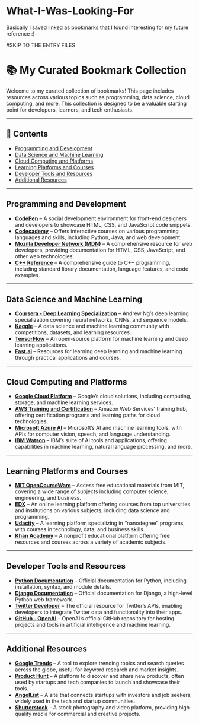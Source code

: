 # What-I-Was-Looking-For
Basically I saved linked as bookmarks that I found interesting for my future reference :)

#SKIP TO THE ENTRY FILES

# 📚 My Curated Bookmark Collection

Welcome to my curated collection of bookmarks! This page includes resources across various topics such as programming, data science, cloud computing, and more. This collection is designed to be a valuable starting point for developers, learners, and tech enthusiasts.

---

## 📑 Contents

- [Programming and Development](#programming-and-development)
- [Data Science and Machine Learning](#data-science-and-machine-learning)
- [Cloud Computing and Platforms](#cloud-computing-and-platforms)
- [Learning Platforms and Courses](#learning-platforms-and-courses)
- [Developer Tools and Resources](#developer-tools-and-resources)
- [Additional Resources](#additional-resources)

---

## Programming and Development

- **[CodePen](https://codepen.io/)** – A social development environment for front-end designers and developers to showcase HTML, CSS, and JavaScript code snippets.
- **[Codecademy](https://www.codecademy.com/)** – Offers interactive courses on various programming languages and skills, including Python, Java, and web development.
- **[Mozilla Developer Network (MDN)](https://developer.mozilla.org/)** – A comprehensive resource for web developers, providing documentation for HTML, CSS, JavaScript, and other web technologies.
- **[C++ Reference](https://www.cplusplus.com/)** – A comprehensive guide to C++ programming, including standard library documentation, language features, and code examples.

---

## Data Science and Machine Learning

- **[Coursera - Deep Learning Specialization](https://www.coursera.org/specializations/deep-learning)** – Andrew Ng’s deep learning specialization covering neural networks, CNNs, and sequence models.
- **[Kaggle](https://www.kaggle.com/)** – A data science and machine learning community with competitions, datasets, and learning resources.
- **[TensorFlow](https://www.tensorflow.org/)** – An open-source platform for machine learning and deep learning applications.
- **[Fast.ai](https://www.fast.ai/)** – Resources for learning deep learning and machine learning through practical applications and courses.

---

## Cloud Computing and Platforms

- **[Google Cloud Platform](https://cloud.google.com/)** – Google’s cloud solutions, including computing, storage, and machine learning services.
- **[AWS Training and Certification](https://aws.amazon.com/training/)** – Amazon Web Services' training hub, offering certification programs and learning paths for cloud technologies.
- **[Microsoft Azure AI](https://azure.microsoft.com/services/cognitive-services/)** – Microsoft’s AI and machine learning tools, with APIs for computer vision, speech, and language understanding.
- **[IBM Watson](https://www.ibm.com/watson)** – IBM’s suite of AI tools and applications, offering capabilities in machine learning, natural language processing, and more.

---

## Learning Platforms and Courses

- **[MIT OpenCourseWare](https://ocw.mit.edu/)** – Access free educational materials from MIT, covering a wide range of subjects including computer science, engineering, and business.
- **[EDX](https://www.edx.org/)** – An online learning platform offering courses from top universities and institutions on various subjects, including data science and programming.
- **[Udacity](https://www.udacity.com/)** – A learning platform specializing in “nanodegree” programs, with courses in technology, data, and business skills.
- **[Khan Academy](https://www.khanacademy.org/)** – A nonprofit educational platform offering free resources and courses across a variety of academic subjects.

---

## Developer Tools and Resources

- **[Python Documentation](https://docs.python.org/3/)** – Official documentation for Python, including installation, syntax, and module details.
- **[Django Documentation](https://docs.djangoproject.com/)** – Official documentation for Django, a high-level Python web framework.
- **[Twitter Developer](https://developer.twitter.com/)** – The official resource for Twitter’s APIs, enabling developers to integrate Twitter data and functionality into their apps.
- **[GitHub - OpenAI](https://github.com/openai)** – OpenAI’s official GitHub repository for hosting projects and tools in artificial intelligence and machine learning.

---

## Additional Resources

- **[Google Trends](https://trends.google.com/)** – A tool to explore trending topics and search queries across the globe, useful for keyword research and market insights.
- **[Product Hunt](https://www.producthunt.com/)** – A platform to discover and share new products, often used by startups and tech companies to launch and showcase their tools.
- **[AngelList](https://angel.co/)** – A site that connects startups with investors and job seekers, widely used in the tech and startup communities.
- **[Shutterstock](https://www.shutterstock.com/)** – A stock photography and video platform, providing high-quality media for commercial and creative projects.

